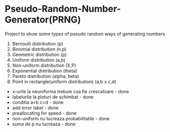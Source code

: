 # Pseudo-Random-Number-Generator(PRNG)
Project to show some types of pseudo random ways of generating numbers

1. Bernoulli distribution (p)
2. Binomial distribution (n,p)
3. Geometric distribution (p)
4. Uniform distribution (a,b)
5. Non-uniform distribution (X,P)
6. Exponential distribution (theta)
7. Pareto distribution (alpha, beta)
8. Point in rectangle(uniform distribution) (a,b x c,d)


- x-urile la neuniforma trebuie csa fie crescatoare - done
- labelurile la ploturi de schimbat - done
- conditia a\<b c\<d - done
- add error label - done
- preallocating for speed - done
- non-uniform nu lucreaza probabilitatile  - done
- suma de p nu lucreaza - done